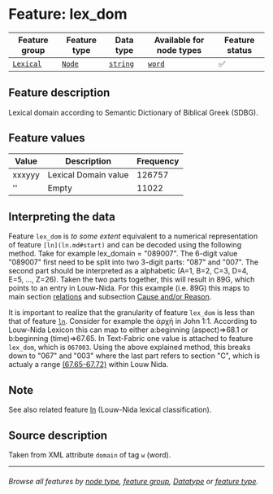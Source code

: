 # Feature: lex_dom <a name="start"></a>

Feature group | Feature type | Data type | Available for node types | Feature status
---  | --- | --- | --- | ---
[`Lexical`](featuresbygroup.md#lexical-features) | [`Node`](featuresbyfeaturetype.md#node-features) | [`string`](featuresbydatatype.md#string-datatype)  | [`word`](featuresbynodetype.md#word-nodes) | ✅ 

## Feature description

Lexical domain according to Semantic Dictionary of Biblical Greek (SDBG).

## Feature values

Value | Description | Frequency
--- | --- | ---
xxxyyy  | Lexical Domain value| 126757
'' | Empty | 11022

## Interpreting the data

Feature `lex_dom` is *to some extent* equivalent to a numerical representation of feature `[ln](ln.md#start)` and can be decoded using the following method. Take for example lex_domain = "089007". The 6-digit value "089007" first need to be split into two 3-digit parts: "087" and "007". The second part should be interpreted as a alphabetic (A=1, B=2, C=3, D=4, E=5, ..., Z=26). Taken the two parts together, this will result in 89G, which points to an entry in Louw-Nida. For this example (i.e. 89G) this maps to main section [relations](https://www.laparola.net/greco/louwnida.php?sezmag=89) and subsection [Cause and/or Reason](https://www.laparola.net/greco/louwnida.php?sezmag=89&sez1=15&sez2=38).

It is important to realize that the granularity of feature `lex_dom` is less than that of feature [`ln`](ln.md#start). Consider for example the ἀρχή in John 1:1. According to Louw-Nida Lexicon this can map to either a:beginning (aspect)=>68.1 or b:beginning (time)=>67.65. In Text-Fabric one value is attached to feature `lex_dom`, which is `067003`. Using the above explained method, this breaks down to "067" and "003" where the last part refers to section "C", which is actualy a range [(67.65-67.72)](https://www.laparola.net/greco/louwnida.php#67) within Louw Nida. 

## Note

See also related feature [ln](ln.md#start) (Louw-Nida lexical classification).

## Source description

Taken from XML attribute `domain` of tag `w` (word).

---
###### *Browse all features by [node type](featuresbynodetype.md#start), [feature group](featuresbygroup.md#start), [Datatype](featuresbydatatype.md#start)  or [feature type](featuresbyfeaturetype.md#start).*

